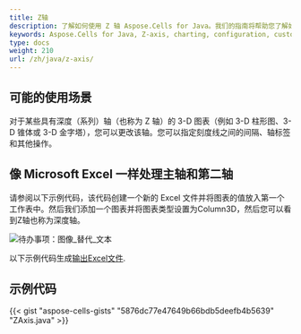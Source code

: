 ```yaml
---
title: Z轴
description: 了解如何使用 Z 轴 Aspose.Cells for Java。我们的指南将帮助您了解如何配置和自定义 Z 轴（包括其刻度和标签）以增强您的图表。
keywords: Aspose.Cells for Java, Z-axis, charting, configuration, customization, scale, labels.
type: docs
weight: 210
url: /zh/java/z-axis/
---
```

##  **可能的使用场景**
对于某些具有深度（系列）轴（也称为 Z 轴）的 3-D 图表（例如 3-D 柱形图、3-D 锥体或 3-D 金字塔），您可以更改该轴。您可以指定刻度线之间的间隔、轴标签和其他操作。
##  **像 Microsoft Excel 一样处理主轴和第二轴**
请参阅以下示例代码，该代码创建一个新的 Excel 文件并将图表的值放入第一个工作表中。然后我们添加一个图表并将图表类型设置为Column3D，然后您可以看到Z轴也称为深度轴。

![待办事项：图像_替代_文本](excel.png)

以下示例代码生成[输出Excel文件](ZAxis.xlsx).

##  **示例代码**
{{< gist "aspose-cells-gists" "5876dc77e47649b66bdb5deefb4b5639" "ZAxis.java" >}}
